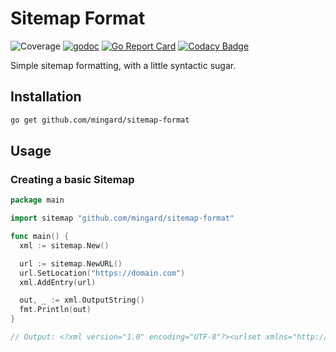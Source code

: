 # Sitemap Format

![Coverage](https://img.shields.io/badge/Coverage-33.6%25-yellow)
[![godoc](http://img.shields.io/badge/godoc-reference-blue.svg?style=flat)](https://godoc.org/github.com/mingard/sitemap-format)
[![Go Report Card](https://goreportcard.com/badge/mingard/sitemap-format)](https://goreportcard.com/report/mingard/sitemap-format)
[![Codacy Badge](https://app.codacy.com/project/badge/Grade/e0330046dd004b99a155ad56031acd9f)](https://www.codacy.com/gh/mingard/sitemap-format/dashboard?utm_source=github.com&amp;utm_medium=referral&amp;utm_content=mingard/sitemap-format&amp;utm_campaign=Badge_Grade)

Simple sitemap formatting, with a little syntactic sugar.

## Installation

```sh
go get github.com/mingard/sitemap-format
```

## Usage

### Creating a basic Sitemap

```go
package main

import sitemap "github.com/mingard/sitemap-format"

func main() {
  xml := sitemap.New()

  url := sitemap.NewURL()
  url.SetLocation("https://domain.com")
  xml.AddEntry(url)

  out, _ := xml.OutputString()
  fmt.Println(out)
}

// Output: <?xml version="1.0" encoding="UTF-8"?><urlset xmlns="http://www.sitemaps.org/schemas/sitemap/0.9"><url><loc>https://domain.com</loc><lastmod>2022-11-03T11:56:00.26065Z</lastmod></url></urlset>
```
